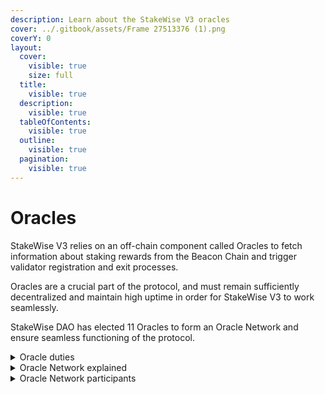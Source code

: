 ```yaml
---
description: Learn about the StakeWise V3 oracles
cover: ../.gitbook/assets/Frame 27513376 (1).png
coverY: 0
layout:
  cover:
    visible: true
    size: full
  title:
    visible: true
  description:
    visible: true
  tableOfContents:
    visible: true
  outline:
    visible: true
  pagination:
    visible: true
---
```


# Oracles

StakeWise V3 relies on an off-chain component called Oracles to fetch information about staking rewards from the Beacon Chain and trigger validator registration and exit processes.&#x20;

Oracles are a crucial part of the protocol, and must remain sufficiently decentralized and maintain high uptime in order for StakeWise V3 to work seamlessly.

StakeWise DAO has elected 11 Oracles to form an Oracle Network and ensure seamless functioning of the protocol.&#x20;

<details>

<summary>Oracle duties</summary>

An Oracle is an entity responsible for fetching validator rewards data for all the Vaults from the Beacon Chain and pushing it on-chain. An Oracle is also responsible for approving validator registration for all the Vaults, and exiting validators in response to withdrawal and redemption requests.&#x20;

Correct and timely fulfillment of Oracle duties is necessary for a seamless staking and unstaking experience for both users and operators in StakeWise. These duties are performed automatically using Oracle software developed by the StakeWise team, with no manual actions involved.

Because an Oracle has the power to influence the amount of rewards paid out to stakers and the effectiveness of validator registration and exit, it has a very important role in the whole system.

</details>

<details>

<summary>Oracle Network explained</summary>

To minimize concerns about the manipulation of outcomes and reduce the susceptibility of the Oracle Network to regulatory capture, as well as to maximize the longevity of the protocol, StakeWise DAO follows an approach where a network of Oracles is working via a consensus mechanism to determine the outcomes.&#x20;

Instead of an Oracle being a single entity with centralized power over the protocol’s outcomes, using a network of Oracles is the gold standard for ensuring that the protocol does not have overpowered centralized components.

A large number of participants is a must for the Oracle Network to remain decentralized. Meanwhile a high threshold for consensus is necessary to prevent centralization concerns and reduce the risk of malicious capture of the Oracle Network.&#x20;

Hence, the StakeWise DAO [has elected](https://vote.stakewise.io/#/proposal/0x54ceedefd1060fbad17ab6181be5a90da4c686dc071d1f6121d24c0398700be6) 11 participants with a 7/11 threshold for updating rewards and processing validator registrations/exits.

</details>

<details>

<summary>Oracle Network participants</summary>

1. [Chorus One](https://chorus.one/)
2. [Stake.fish](https://stake.fish/)
3. [Telekom (formally T-Systems MMS)](https://www.telekom-mms.com/)
4. [Finoa Consensus Services](https://www.finoa.io/)
5. [Bitfly](https://gobitfly.com/) (operators of the [Beaconchain](https://beaconcha.in/) explorer)
6. [SenseiNode](https://www.senseinode.com/)
7. [Gateway.fm](https://gateway.fm/)
8. [Gnosis Chain](https://www.gnosis.io/) team
9. [P2P](https://p2p.org/)
10. [DSRV](https://www.dsrvlabs.com/)
11. StakeWise development team

</details>
